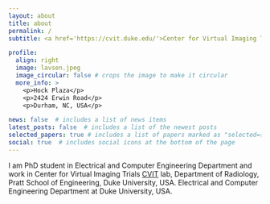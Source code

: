 ```yaml
---
layout: about
title: about
permalink: /
subtitle: <a href='https://cvit.duke.edu/'>Center for Virtual Imaging Trials</a>, Duke University, USA.

profile:
  align: right
  image: lavsen.jpeg
  image_circular: false # crops the image to make it circular
  more_info: >
    <p>Hock Plaza</p>
    <p>2424 Erwin Road</p>
    <p>Durham, NC, USA</p>

news: false  # includes a list of news items
latest_posts: false  # includes a list of the newest posts
selected_papers: true # includes a list of papers marked as "selected={true}"
social: true  # includes social icons at the bottom of the page
---
```


I am PhD student in Electrical and Computer Engineering Department and work in Center for Virtual Imaging Trials [CVIT](https://cvit.duke.edu/) lab, Department of Radiology, Pratt School of Engineering, Duke University, USA. Electrical and Computer Engineering Department at Duke University, USA.

<!-- Put your address / P.O. box / other info right below your picture. You can also disable any of these elements by editing `profile` property of the YAML header of your `_pages/about.md`. Edit `_bibliography/papers.bib` and Jekyll will render your [publications page](/al-folio/publications/) automatically. -->

<!-- Link to your social media connections, too. This theme is set up to use [Font Awesome icons](http://fortawesome.github.io/Font-Awesome/) and [Academicons](https://jpswalsh.github.io/academicons/), like the ones below. Add your Facebook, Twitter, LinkedIn, Google Scholar, or just disable all of them. -->